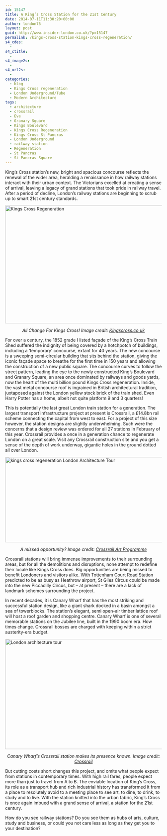```yaml
---
id: 15147
title: A King’s Cross Station for the 21st Century
date: 2014-07-11T11:30:20+00:00
author: london75
layout: post
guid: http://www.insider-london.co.uk/?p=15147
permalink: /kings-cross-station-kings-cross-regeneration/
s4_cdes:
  - 
s4_ctitle:
  - 
s4_image2s:
  - 
s4_url2s:
  - 
categories:
  - blog
  - Kings Cross regeneration
  - London Underground/Tube
  - Modern Architecture
tags:
  - architecture
  - crossrail
  - Eve
  - Granary Square
  - Kings Boulevard
  - Kings Cross Regeneration
  - Kings Cross St Pancras
  - London Underground
  - railway station
  - Regeneration
  - St Pancras
  - St Pancras Square
---
```

King’s Cross station’s new, bright and spacious concourse reflects the renewal of the wider area, heralding a renaissance in how railway stations interact with their urban context. The Victorians excelled at creating a sense of arrival, leaving a legacy of grand stations that took pride in railway travel. After a period of decline, London’s railway stations are beginning to scrub up to smart 21st century standards.

[<img class="aligncenter wp-image-15164 size-full" src="http://www.insider-london.co.uk/wp-content/uploads/2014/07/image_2916_1200_800.jpg" alt="Kings Cross Regeneration" width="569" height="379" />](http://www.insider-london.co.uk/wp-content/uploads/2014/07/image_2916_1200_800.jpg)

<p style="text-align: center">
  <em>All Change For Kings Cross! Image credit: <a href="http://www.kingscross.co.uk/press-release-2011-09-27" target="_blank">Kingscross.co.uk</a></em>
</p>

<p style="text-align: left">
  For over a century, the 1852 grade I listed façade of the King’s Cross Train Shed suffered the indignity of being covered by a hotchpotch of buildings, including a ‘temporary’ concourse, extant for 40 years. The new concourse is a sweeping semi-circular building that sits behind the station, giving the iconic façade space to breathe for the first time in 150 years and allowing the construction of a new public square. The concourse curves to follow the street pattern, leading the eye to the newly constructed King’s Boulevard and Granary Square, an area once dominated by railways and goods yards, now the heart of the multi billion pound Kings Cross regeneration. Inside, the vast metal concourse roof is ingrained in British architectural tradition, juxtaposed against the London yellow stock brick of the train shed. Even Harry Potter has a home, albeit not quite platform 9 and 3 quarters!
</p>

<p style="text-align: left">
  This is potentially the last great London train station for a generation. The largest transport infrastructure project at present is Crossrail, a £14.8bn rail scheme connecting the capital from west to east. For a project of this size however, the station designs are slightly underwhelming. Such were the concerns that a design review was ordered for all 27 stations in February of this year. Crossrail provides a once in a generation chance to regenerate London on a great scale. Visit any Crossrail construction site and you get a sense of the depth of work underway, gigantic holes in the ground dotted all over London.
</p>

[<img class="aligncenter wp-image-15155 size-full" src="http://www.insider-london.co.uk/wp-content/uploads/2014/07/13818_tottenham_court_road_station-architects_impression_of_over-site_develoment.jpg" alt="kings cross regeneration London Architecture Tour" width="569" height="274" />](http://www.insider-london.co.uk/wp-content/uploads/2014/07/13818_tottenham_court_road_station-architects_impression_of_over-site_develoment.jpg)

<p style="text-align: center">
  <em>A missed opportunity? Image credit: <a href="http://www.crossrailart.co.uk/image-library/tottenham-court-road" target="_blank">Crossrail Art Programme</a></em>
</p>

<p style="text-align: left">
  Crossrail stations will bring immense improvements to their surrounding areas, but for all the demolitions and disruptions, none attempt to redefine their locale like Kings Cross does. Big opportunities are being missed to benefit Londoners and visitors alike. With Tottenham Court Road Station predicted to be as busy as Heathrow airport, St Giles Circus could be made into the new Piccadilly Circus, but – at present – there are a lack of landmark schemes surrounding the project.
</p>

<p style="text-align: left">
  In recent decades, it is Canary Wharf that has the most striking and successful station design, like a giant shark docked in a basin amongst a sea of towerblocks. The station’s elegant, semi open-air timber lattice roof will host a roof garden and shopping centre. Canary Wharf is one of several memorable stations on the Jubilee line, built in the 1990 boom era. How times change. Crossrail bosses are charged with keeping within a strict austerity-era budget.
</p>

[<img class="aligncenter wp-image-15162 size-full" src="http://www.insider-london.co.uk/wp-content/uploads/2014/07/canary-wharf-crossrail.jpg" alt="London architecture tour" width="569" height="354" />](http://www.insider-london.co.uk/wp-content/uploads/2014/07/canary-wharf-crossrail.jpg)

<p style="text-align: center">
  <em>Canary Wharf&#8217;s Crossrail station makes its presence known. Image credit: <a href="http://www.crossrail.co.uk/route/stations/canary-wharf/" target="_blank">Crossrail</a></em>
</p>

<p style="text-align: left">
  But cutting costs short changes this project, and omits what people expect from stations in contemporary times. With high rail fares, people expect more than just to travel from A to B. The enviable location of King&#8217;s Cross, its role as a transport hub and rich industrial history has transformed it from a place to resolutely avoid to a meeting place to see art, to dine, to drink, to study and to live. With the station knitted into the urban fabric, King’s Cross is once again imbued with a grand sense of arrival, a station for the 21st century.
</p>

<p style="text-align: left">
  How do you see railway stations? Do you see them as hubs of arts, culture, study and business, or could you not care less as long as they get you to your destination?
</p>